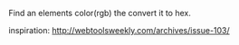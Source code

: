 Find an elements color(rgb) the convert it to hex. 

inspiration: http://webtoolsweekly.com/archives/issue-103/
